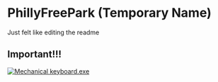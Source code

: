 # PhillyFreePark (Temporary Name)
Just felt like editing the readme

## Important!!!
[![Mechanical keyboard.exe](https://i.ytimg.com/vi_webp/jO5IaAKTKsQ/mqdefault.webp)](https://www.youtube.com/watch?v=jO5IaAKTKsQ)

